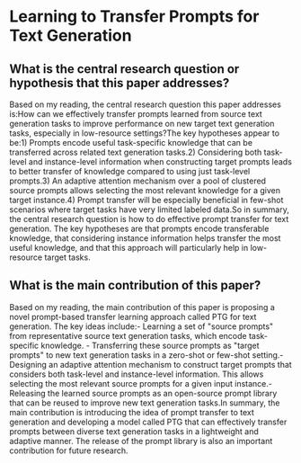 # Learning to Transfer Prompts for Text Generation

## What is the central research question or hypothesis that this paper addresses?

Based on my reading, the central research question this paper addresses is:How can we effectively transfer prompts learned from source text generation tasks to improve performance on new target text generation tasks, especially in low-resource settings?The key hypotheses appear to be:1) Prompts encode useful task-specific knowledge that can be transferred across related text generation tasks.2) Considering both task-level and instance-level information when constructing target prompts leads to better transfer of knowledge compared to using just task-level prompts.3) An adaptive attention mechanism over a pool of clustered source prompts allows selecting the most relevant knowledge for a given target instance.4) Prompt transfer will be especially beneficial in few-shot scenarios where target tasks have very limited labeled data.So in summary, the central research question is how to do effective prompt transfer for text generation. The key hypotheses are that prompts encode transferable knowledge, that considering instance information helps transfer the most useful knowledge, and that this approach will particularly help in low-resource target tasks.


## What is the main contribution of this paper?

Based on my reading, the main contribution of this paper is proposing a novel prompt-based transfer learning approach called PTG for text generation. The key ideas include:- Learning a set of "source prompts" from representative source text generation tasks, which encode task-specific knowledge. - Transferring these source prompts as "target prompts" to new text generation tasks in a zero-shot or few-shot setting.- Designing an adaptive attention mechanism to construct target prompts that considers both task-level and instance-level information. This allows selecting the most relevant source prompts for a given input instance.- Releasing the learned source prompts as an open-source prompt library that can be reused to improve new text generation tasks.In summary, the main contribution is introducing the idea of prompt transfer to text generation and developing a model called PTG that can effectively transfer prompts between diverse text generation tasks in a lightweight and adaptive manner. The release of the prompt library is also an important contribution for future research.
